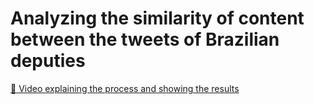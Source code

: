 # Analyzing the similarity of content between the tweets of Brazilian deputies

[🎥 Video explaining the process and showing the results](https://www.youtube.com/watch?v=3RPbbfAEl88)
